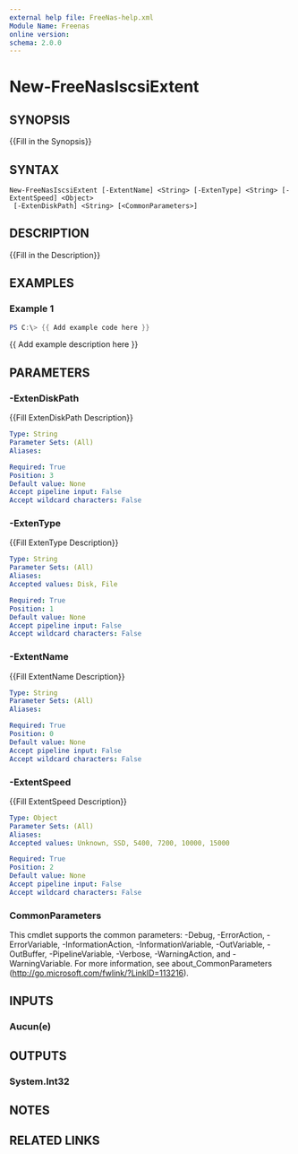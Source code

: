 ```yaml
---
external help file: FreeNas-help.xml
Module Name: Freenas
online version:
schema: 2.0.0
---
```


# New-FreeNasIscsiExtent

## SYNOPSIS
{{Fill in the Synopsis}}

## SYNTAX

```
New-FreeNasIscsiExtent [-ExtentName] <String> [-ExtenType] <String> [-ExtentSpeed] <Object>
 [-ExtenDiskPath] <String> [<CommonParameters>]
```

## DESCRIPTION
{{Fill in the Description}}

## EXAMPLES

### Example 1
```powershell
PS C:\> {{ Add example code here }}
```

{{ Add example description here }}

## PARAMETERS

### -ExtenDiskPath
{{Fill ExtenDiskPath Description}}

```yaml
Type: String
Parameter Sets: (All)
Aliases:

Required: True
Position: 3
Default value: None
Accept pipeline input: False
Accept wildcard characters: False
```

### -ExtenType
{{Fill ExtenType Description}}

```yaml
Type: String
Parameter Sets: (All)
Aliases:
Accepted values: Disk, File

Required: True
Position: 1
Default value: None
Accept pipeline input: False
Accept wildcard characters: False
```

### -ExtentName
{{Fill ExtentName Description}}

```yaml
Type: String
Parameter Sets: (All)
Aliases:

Required: True
Position: 0
Default value: None
Accept pipeline input: False
Accept wildcard characters: False
```

### -ExtentSpeed
{{Fill ExtentSpeed Description}}

```yaml
Type: Object
Parameter Sets: (All)
Aliases:
Accepted values: Unknown, SSD, 5400, 7200, 10000, 15000

Required: True
Position: 2
Default value: None
Accept pipeline input: False
Accept wildcard characters: False
```

### CommonParameters
This cmdlet supports the common parameters: -Debug, -ErrorAction, -ErrorVariable, -InformationAction, -InformationVariable, -OutVariable, -OutBuffer, -PipelineVariable, -Verbose, -WarningAction, and -WarningVariable.
For more information, see about_CommonParameters (http://go.microsoft.com/fwlink/?LinkID=113216).

## INPUTS

### Aucun(e)


## OUTPUTS

### System.Int32


## NOTES

## RELATED LINKS
